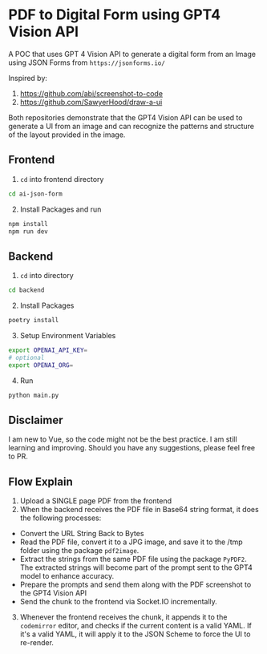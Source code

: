 # PDF to Digital Form using GPT4 Vision API

A POC that uses GPT 4 Vision API to generate a digital form from an Image using JSON Forms from `https://jsonforms.io/`

Inspired by:

1. https://github.com/abi/screenshot-to-code
2. https://github.com/SawyerHood/draw-a-ui

Both repositories demonstrate that the GPT4 Vision API can be used to generate a UI from an image and can recognize the patterns and structure of the layout provided in the image.

## Frontend

1. `cd` into frontend directory

```sh
cd ai-json-form
```

2. Install Packages and run

```sh
npm install
npm run dev
```

## Backend

1. `cd` into directory

```sh
cd backend
```

2. Install Packages

```sh
poetry install
```

3. Setup Environment Variables

```sh
export OPENAI_API_KEY=
# optional
export OPENAI_ORG=
```

4. Run

```sh
python main.py
```

## Disclaimer
I am new to Vue, so the code might not be the best practice. I am still learning and improving. Should you have any suggestions, please feel free to PR.

## Flow Explain

1. Upload a SINGLE page PDF from the frontend
2. When the backend receives the PDF file in Base64 string format, it does the following processes:

- Convert the URL String Back to Bytes
- Read the PDF file, convert it to a JPG image, and save it to the /tmp folder using the package `pdf2image`.
- Extract the strings from the same PDF file using the package `PyPDF2`. The extracted strings will become part of the
  prompt sent to the GPT4 model to enhance accuracy.
- Prepare the prompts and send them along with the PDF screenshot to the GPT4 Vision API
- Send the chunk to the frontend via Socket.IO incrementally.

3. Whenever the frontend receives the chunk, it appends it to the `codemirror` editor, and checks if the
   current content is a valid YAML. If it's a valid YAML, it will apply it to the JSON Scheme to force the UI to
   re-render.